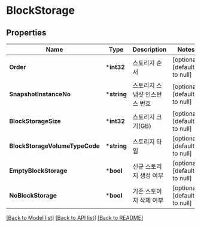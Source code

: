 # BlockStorage

## Properties
Name | Type | Description | Notes
------------ | ------------- | ------------- | -------------
**Order** | ***int32** | 스토리지 순서 | [optional] [default to null]
**SnapshotInstanceNo** | ***string** | 스토리지 스냅샷 인스턴스 번호 | [optional] [default to null]
**BlockStorageSize** | ***int32** | 스토리지 크기(GB) | [optional] [default to null]
**BlockStorageVolumeTypeCode** | ***string** | 스토리지 타입 | [optional] [default to null]
**EmptyBlockStorage** | ***bool** | 신규 스토리지 생성 여부 | [optional] [default to null]
**NoBlockStorage** | ***bool** | 기존 스토이지 삭제 여부 | [optional] [default to null]

[[Back to Model list]](../README.md#documentation-for-models) [[Back to API list]](../README.md#documentation-for-api-endpoints) [[Back to README]](../README.md)


